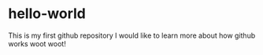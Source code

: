 # hello-world
This is my first github repository
I would like to learn more about how github works
woot woot!
